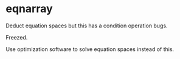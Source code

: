# eqnarray
Deduct equation spaces but this has a condition operation bugs.

Freezed.

Use optimization software to solve equation spaces instead of this.
